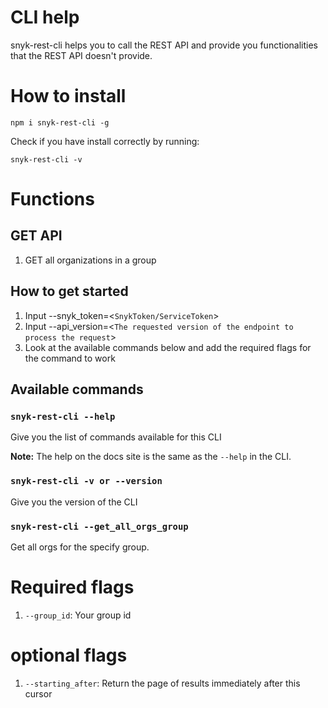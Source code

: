 # CLI help

snyk-rest-cli helps you to call the REST API and provide you functionalities that the REST API doesn't provide.

# How to install

`npm i snyk-rest-cli -g`

Check if you have install correctly by running:

`snyk-rest-cli -v`

# Functions

## GET API  

1. GET all organizations in a group


## How to get started

1. Input --snyk_token=<`SnykToken/ServiceToken`>
2. Input --api_version=<`The requested version of the endpoint to process the request`>
3. Look at the available commands below and add the required flags for the command to work

## Available commands

### `snyk-rest-cli --help`

Give you the list of commands available for this CLI

**Note:** The help on the docs site is the same as the `--help` in the CLI.

### `snyk-rest-cli -v or --version`

Give you the version of the CLI

### `snyk-rest-cli --get_all_orgs_group`

Get all orgs for the specify group.

# Required flags

1. `--group_id`: Your group id

# optional flags

1. `--starting_after`: Return the page of results immediately after this cursor